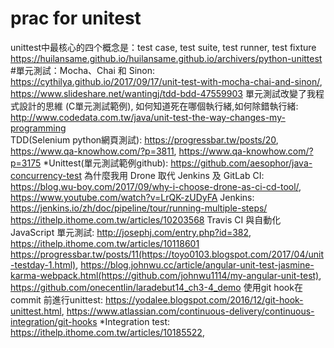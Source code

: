 # prac for unitest
unittest中最核心的四个概念是：test case, test suite, test runner, test fixture https://huilansame.github.io/huilansame.github.io/archivers/python-unittest 
#單元測試：Mocha、Chai 和 Sinon: https://cythilya.github.io/2017/09/17/unit-test-with-mocha-chai-and-sinon/, 
https://www.slideshare.net/wantingj/tdd-bdd-47559903 
單元測試改變了我程式設計的思維 (C單元測試範例), 如何知道死在哪個執行緒,如何除錯執行緒: http://www.codedata.com.tw/java/unit-test-the-way-changes-my-programming  
TDD(Selenium python網頁測試): https://progressbar.tw/posts/20, https://www.qa-knowhow.com/?p=3811, https://www.qa-knowhow.com/?p=3175 
*Unittest(單元測試範例github): https://github.com/aesophor/java-concurrency-test
為什麼我用 Drone 取代 Jenkins 及 GitLab CI: https://blog.wu-boy.com/2017/09/why-i-choose-drone-as-ci-cd-tool/, https://www.youtube.com/watch?v=LrQK-zUDyFA
Jenkins: https://jenkins.io/zh/doc/pipeline/tour/running-multiple-steps/
https://ithelp.ithome.com.tw/articles/10203568
Travis CI 與自動化 JavaScript 單元測試: http://josephj.com/entry.php?id=382, https://ithelp.ithome.com.tw/articles/10118601
https://progressbar.tw/posts/11(https://toyo0103.blogspot.com/2017/04/unit-testday-1.html),
https://blog.johnwu.cc/article/angular-unit-test-jasmine-karma-webpack.html(https://github.com/johnwu1114/my-angular-unit-test),
https://github.com/onecentlin/laradebut14_ch3-4_demo
使用git hook在commit 前進行unittest: https://yodalee.blogspot.com/2016/12/git-hook-unittest.html, https://www.atlassian.com/continuous-delivery/continuous-integration/git-hooks 
*Integration test:
https://ithelp.ithome.com.tw/articles/10185522,
